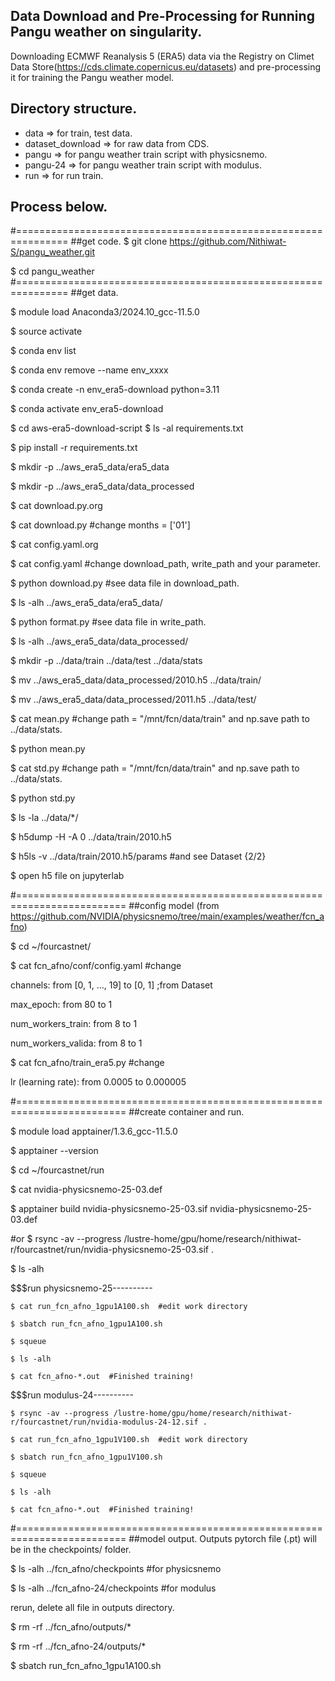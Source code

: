 ## Data Download and Pre-Processing for Running Pangu weather on singularity.
Downloading ECMWF Reanalysis 5 (ERA5) data via the Registry on Climet Data Store(https://cds.climate.copernicus.eu/datasets) and pre-processing it for training the Pangu weather model.
## Directory structure.
- data => for train, test data.
- dataset_download => for raw data from CDS.
- pangu => for pangu weather train script with physicsnemo.
- pangu-24 => for pangu weather train script with modulus. 
- run => for run train.
## Process below.
#=============================================================== ##get code.
$ git clone https://github.com/Nithiwat-S/pangu_weather.git

$ cd pangu_weather
#=============================================================== ##get data.

$ module load Anaconda3/2024.10_gcc-11.5.0

$ source activate

$ conda env list

$ conda env remove --name env_xxxx

$ conda create -n env_era5-download python=3.11

$ conda activate env_era5-download

$ cd aws-era5-download-script
$ ls -al requirements.txt

$ pip install -r requirements.txt

$ mkdir -p ../aws_era5_data/era5_data

$ mkdir -p ../aws_era5_data/data_processed

$ cat download.py.org

$ cat download.py  #change months = ['01']

$ cat config.yaml.org

$ cat config.yaml  #change download_path, write_path and your parameter.

$ python download.py  #see data file in download_path.

$ ls -alh ../aws_era5_data/era5_data/

$ python format.py  #see data file in write_path.

$ ls -alh ../aws_era5_data/data_processed/

$ mkdir -p ../data/train ../data/test ../data/stats

$ mv ../aws_era5_data/data_processed/2010.h5 ../data/train/

$ mv ../aws_era5_data/data_processed/2011.h5 ../data/test/

$ cat mean.py  #change path = "/mnt/fcn/data/train" and np.save path to ../data/stats.

$ python mean.py

$ cat std.py  #change path = "/mnt/fcn/data/train" and np.save path to ../data/stats.

$ python std.py

$ ls -la ../data/*/

$ h5dump -H -A 0 ../data/train/2010.h5

$ h5ls -v ../data/train/2010.h5/params  #and see Dataset {2/2}

$ open h5 file on jupyterlab

#=========================================================================
##config model (from https://github.com/NVIDIA/physicsnemo/tree/main/examples/weather/fcn_afno)

$ cd ~/fourcastnet/

$ cat fcn_afno/conf/config.yaml  #change

channels: from [0, 1, …, 19] to [0, 1] ;from Dataset

max_epoch: from 80 to 1

num_workers_train: from 8 to 1

num_workers_valida: from 8 to 1

$ cat fcn_afno/train_era5.py  #change

lr (learning rate): from 0.0005 to 0.000005

#=========================================================================
##create container and run.

$ module load apptainer/1.3.6_gcc-11.5.0

$ apptainer --version

$ cd ~/fourcastnet/run

$ cat nvidia-physicsnemo-25-03.def

$ apptainer build nvidia-physicsnemo-25-03.sif nvidia-physicsnemo-25-03.def

#or $ rsync -av --progress /lustre-home/gpu/home/research/nithiwat-r/fourcastnet/run/nvidia-physicsnemo-25-03.sif .

$ ls -alh

$$$run physicsnemo-25----------

    $ cat run_fcn_afno_1gpu1A100.sh  #edit work directory

    $ sbatch run_fcn_afno_1gpu1A100.sh

    $ squeue

    $ ls -alh

    $ cat fcn_afno-*.out  #Finished training!

$$$run modulus-24----------

    $ rsync -av --progress /lustre-home/gpu/home/research/nithiwat-r/fourcastnet/run/nvidia-modulus-24-12.sif .

    $ cat run_fcn_afno_1gpu1V100.sh  #edit work directory

    $ sbatch run_fcn_afno_1gpu1V100.sh

    $ squeue

    $ ls -alh

    $ cat fcn_afno-*.out  #Finished training!

#=========================================================================
##model output. Outputs pytorch file (.pt) will be in the checkpoints/ folder.

$ ls -alh ../fcn_afno/checkpoints  #for physicsnemo

$ ls -alh ../fcn_afno-24/checkpoints  #for modulus

rerun, delete all file in outputs directory.

$ rm -rf ../fcn_afno/outputs/*

$ rm -rf ../fcn_afno-24/outputs/*

$ sbatch run_fcn_afno_1gpu1A100.sh